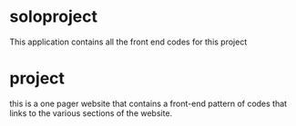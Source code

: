 # soloproject
This application contains all the front end codes for this project

# project
this is a one pager website that contains a front-end pattern of codes that links to the various sections of the website.
